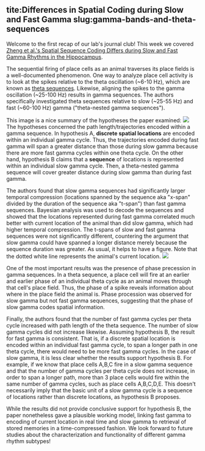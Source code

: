 tite:Differences in Spatial Coding during Slow and Fast Gamma
slug:gamma-bands-and-theta-sequences
---
Welcome to the first recap of our lab's journal club! This week we covered [Zheng et al.'s Spatial Sequence Coding Differs during Slow and Fast Gamma Rhythms in the Hippocampus](http://www.cell.com/neuron/abstract/S0896-6273(15)01076-4). 

The sequential firing of place cells as an animal traverses its place fields is a well-documented phenomenon. One way to analyze place cell activity is to look at the spikes relative to the theta oscillation (~6-10 Hz), which are known as [theta sequences](http://onlinelibrary.wiley.com/doi/10.1002/hipo.20345). Likewise, aligning the spikes to the gamma oscillation (~25-100 Hz) results in gamma sequences. The authors specifically investigated theta sequences relative to slow (~25-55 Hz) and fast (~60-100 Hz) gamma ("theta-nested gamma sequences"). 

This image is a nice summary of the hypotheses the paper examined:
![](/content/images/2016/10/pic-1.jpg)
The hypotheses concerned the path length/trajectories encoded within a gamma sequence. In hypothesis A, **discrete spatial locations** are encoded within an individual gamma cycle. Thus, the trajectories encoded during fast gamma will span a greater distance than those during slow gamma because there are more fast gamma cycles within one theta cycle. On the other hand, hypothesis B claims that a **sequence** of locations is represented within an individual slow gamma cycle. Then, a theta-nested gamma sequence will cover greater distance during slow gamma than during fast gamma.

The authors found that slow gamma sequences had significantly larger temporal compression (locations spanned by the sequence aka "x-span" divided by the duration of the sequence aka "t-span") than fast gamma sequences. Bayesian analysis was used to decode the sequences and showed that the locations represented during fast gamma correlated much better with current location of the animal than did slow gamma, which had higher temporal compression. The t-spans of slow and fast gamma sequences were not significantly different, countering the argument that slow gamma could have spanned a longer distance merely because the sequence duration was greater. As usual, it helps to have a figure. Note that the dotted white line represents the animal's current location.
![](/content/images/2016/10/pic-2.jpg)

One of the most important results was the presence of phase precession in gamma sequences. In a theta sequence, a place cell will fire at an earlier and earlier phase of an individual theta cycle as an animal moves through that cell's place field. Thus, the phase of a spike reveals information about where in the place field the animal is. Phase procession was observed for slow gamma but not fast gamma sequences, suggesting that the phase of slow gamma codes spatial information. 

Finally, the authors found that the number of fast gamma cycles per theta cycle increased with path length of the theta sequence. The number of slow gamma cycles did not increase likewise. Assuming hypothesis B, the result for fast gamma is consistent. That is, if a discrete spatial location is encoded within an individual fast gamma cycle, to span a longer path in one theta cycle, there would need to be more fast gamma cycles. In the case of slow gamma, it is less clear whether the results support hypothesis B. For example, if we know that place cells A,B,C fire in a slow gamma sequence and that the number of gamma cycles per theta cycle does not increase, in order to span a longer path, more than 3 place cells would fire within the same number of gamma cycles, such as place cells A,B,C,D,E. This doesn't necessarily imply that the basic unit of a slow gamma cycle is a sequence of locations rather than discrete locations, as hypothesis B proposes.

While the results did not provide conclusive support for hypothesis B, the paper nonetheless gave a plausible working model, linking fast gamma to encoding of current location in real time and slow gamma to retrieval of stored memories in a time-compressed fashion. We look forward to future studies about the characterization and functionality of different gamma rhythm subtypes!




